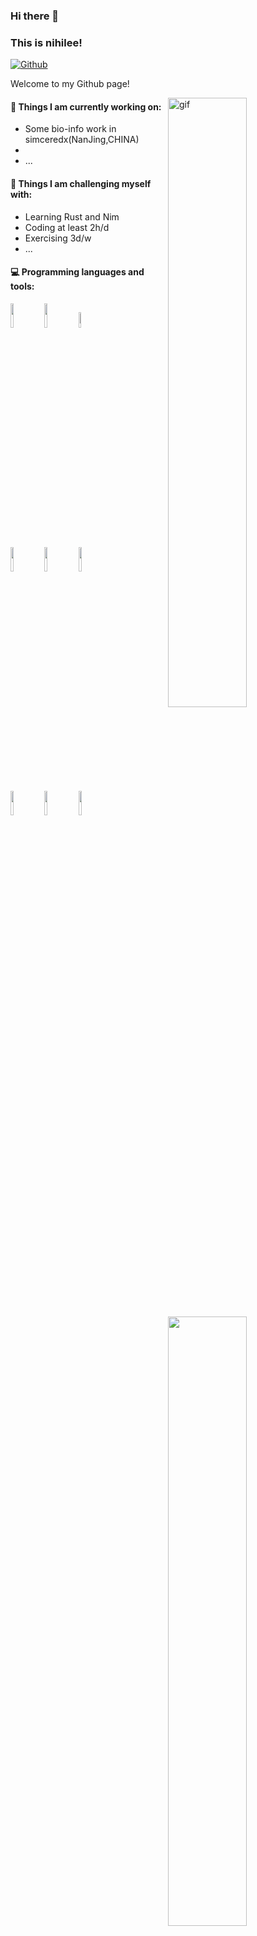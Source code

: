 ### Hi there 👋 
### This is nihilee!

[![Github](https://img.shields.io/badge/-Github-000?style=flat&logo=Github&logoColor=white)](https://github.com/nihilee)

Welcome to my Github page!  

<img align="right" alt="gif" src="https://raw.githubusercontent.com/JoeyBling/JoeyBling/master/pic/pusheencode.gif" width="50%" height="auto" />


#### 🌱 Things I am currently working on: 
- Some bio-info work in simceredx(NanJing,CHINA)
- 
- ...

#### :muscle: Things I am challenging myself with:
- Learning Rust and Nim
- Coding at least 2h/d
- Exercising 3d/w
- ...

#### :computer: Programming languages and tools: 
<p>
	<img width="50%" align="right" src="https://github-readme-stats.vercel.app/api?username=nihilee&show_icons=true&hide_border=true" />

<code><img width="10%" src="https://www.vectorlogo.zone/logos/java/java-ar21.svg"></code>
<code><img width="10%" src="https://www.vectorlogo.zone/logos/python/python-ar21.svg"></code>
<code><img width="8%" src="https://www.vectorlogo.zone/logos/r-project/r-project-icon.svg"></code>
<br />
<code><img width="10%" src="https://www.vectorlogo.zone/logos/pocoo_flask/pocoo_flask-ar21.svg"></code>
<code><img width="10%" src="https://www.vectorlogo.zone/logos/mysql/mysql-ar21.svg"></code>
<code><img width="10%" src="https://www.vectorlogo.zone/logos/mongodb/mongodb-ar21.svg"></code>
<br />
<code><img width="10%" src="https://www.vectorlogo.zone/logos/apache_spark/apache_spark-ar21.svg"></code>
<code><img width="10%" src="https://www.vectorlogo.zone/logos/apache_hadoop/apache_hadoop-ar21.svg"></code>
<code><img width="10%" src="https://www.vectorlogo.zone/logos/git-scm/git-scm-ar21.svg"></code>
</p>
